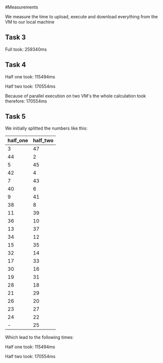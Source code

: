 #Measurements

We measure the time to upload, execute and download everything from the VM to our local machine

## Task 3

Full took: 259340ms

## Task 4

Half one took: 115494ms

Half two took: 170554ms

Because of parallel execution on two VM's the whole calculation took therefore: 170554ms

## Task 5

We initially splitted the numbers like this:

half_one | half_two
--- | ---|
3 | 47
44| 2
5| 45
42| 4
7 | 43
40| 6
9| 41
38|8
11|39
36|10
13| 37
34|12
15| 35
32| 14
17| 33
30| 16
19| 31
28| 18
21| 29
26| 20
23| 27
24| 22
- | 25

Which lead to the following times:

Half one took: 115494ms

Half two took: 170554ms